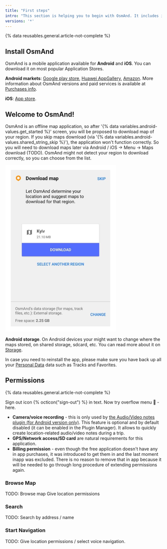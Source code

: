 ```yaml
---
title: "First steps"
intro: "This section is helping you to begin with OsmAnd. It includes information about  app installation, necessarily downloading and permission"
versions: '*'
---
```


{% data reusables.general.article-not-complete %}

## Install OsmAnd
OsmAnd is a mobile application available for **Android** and **iOS**. You can download it on most popular Application Stores.

**Android markets**: [Google play store](https://play.google.com/store/apps/details?id=net.osmand&hl=en&gl=US), [Huawei AppGallery](https://appgallery.huawei.com/#/app/C101486545), [Amazon](https://www.amazon.com/OsmAnd-Maps-Navigation/dp/B00D0SA8I8/ref=sr_1_3?dchild=1&keywords=osmand&qid=1616685559&sr=8-3). More information about OsmAnd versions and paid services is available at [Purchases info](/osmand/purchases).  

**iOS**: [App store](https://apps.apple.com/us/app/osmand-maps-travel-navigate/id934850257).

## Welcome to OsmAnd!

OsmAnd is an offline map application, so after '{% data variables.android-values.get_started %}' screen, you will be proposed to download map of your region. If you skip maps download (via '{% data variables.android-values.shared_string_skip %}'), the application won't function correctly. So you will need to download maps later via Android / iOS -> Menu -> Maps download (TODO). OsmAnd might not detect your region to download correctly, so you can choose from the list.

![Download map info](/assets/images/settings/download_map_info.png)

**Android storage**. On Android devices your might want to change where the maps stored, on shared storage, sdcard, etc. You can read more about it on [Storage](/osmand/personal/storage).

In case you need to reinstall the app, please make sure you have back up all your [Personal Data](/osmand/import-export) data such as Tracks and Favorites.


## Permissions
{% data reusables.general.article-not-complete %}

Sign out icon {% octicon("sign-out") %} in text.
Now try overflow menu &#xe802; - here.

-   **Camera/voice recording** - this is only used by [the Audio/Video notes plugin (for Android version only)](https://osmand.net/features/audio-video-notes-plugin). This feature is optional and by default disabled (it can be enabled in the Plugin Manager). It allows to quickly create location-related audio/video notes during a trip.
-   **GPS/Network access/SD card** are natural requirements for this application.
-   **Billing permission** - even though the free application doesn't have any in app purchases, it was introduced to get them in and the last moment inapp was excluded. There is no reason to remove that in app because it will be needed to go through long procedure of extending permissions again.


### Browse Map
TODO: Browse map Give location permissions 
### Search
TODO: Search by address / name
### Start Navigation
TODO: Give location permissions / select voice navigation.
